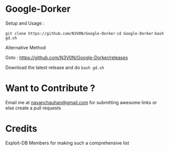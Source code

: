 # Google-Dorker

Setup and Usage :

`git clone https://github.com/N3V0N/Google-Dorker`
`cd Google-Dorker`
`bash gd.sh`

Alternative Method

Goto : https://github.com/N3V0N/Google-Dorker/releases


Download the latest release and do
`bash gd.sh` 


# Want to Contribute ?

Email me at navanchauhan@gmail.com for submitting awesome links or else create a pull requests

# Credits

Exploit-DB Members for making such a comprehensive list

